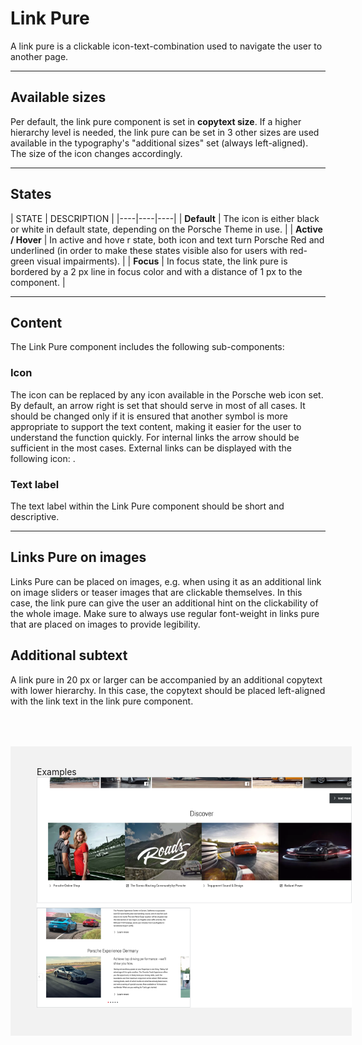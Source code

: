 # Link Pure

A link pure is a clickable icon-text-combination used to navigate the user to another page.

---

## Available sizes

Per default, the link pure component is set in **copytext size**. If a higher hierarchy level is needed, the link pure can be set in 3 other sizes are used available in the typography's "additional sizes" set (always left-aligned). The size of the icon changes accordingly. 

---

## States

| STATE | DESCRIPTION |
|----|----|----|
| **Default** | The icon is either black or white in default state, depending on the Porsche Theme in use. |
| **Active / Hover** | In active and hove r state, both icon and text turn Porsche Red and underlined (in order to make these states visible also for users with red-green visual impairments). |
| **Focus** | In focus state, the link pure is bordered by a 2 px line in focus color and with a distance of 1 px to the component. |

---

## Content

The Link Pure component includes the following sub-components:

### Icon 
The icon can be replaced by any icon available in the Porsche web icon set. By default, an arrow right is set that should serve in most of all cases. It should be changed only if it is ensured that another symbol is more appropriate to support the text content, making it easier for the user to understand the function quickly. For internal links the arrow should be sufficient in the most cases. External links can be displayed with the following icon: <p-icon name="link-extern" size="x-small" aria-label="Extern link"></p-icon>.


### Text label
The text label within the Link Pure component should be short and descriptive.

---

## Links Pure on images

Links Pure can be placed on images, e.g. when using it as an additional link on image sliders or teaser images that are clickable themselves. In this case, the link pure can give the user an additional hint on the clickability of the whole image. Make sure to always use regular font-weight in links pure that are placed on images to provide legibility.

## Additional subtext

A link pure in 20 px or larger can be accompanied by an additional copytext with lower hierarchy. In this case, the copytext should be placed left-aligned with the link text in the link pure component.


<div style="background:#F2F2F2; width:100%; margin-top: 64px; padding-top: 32px; padding-left: 42px; padding-bottom: 42px;">
    <p-headline variant="headline-3" tag="h3" style="margin-bottom: 24px;">Examples</p-headline>
    <img src="./assets/link-pure.png"/>
</div>